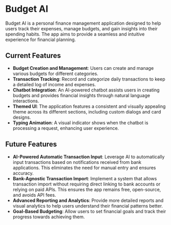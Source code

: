 # Budget AI

Budget AI is a personal finance management application designed to help users track their expenses, manage budgets, and gain insights into their spending habits. The app aims to provide a seamless and intuitive experience for financial planning.

## Current Features

- **Budget Creation and Management**: Users can create and manage various budgets for different categories.
- **Transaction Tracking**: Record and categorize daily transactions to keep a detailed log of income and expenses.
- **Chatbot Integration**: An AI-powered chatbot assists users in creating budgets and provides financial insights through natural language interactions.
- **Themed UI**: The application features a consistent and visually appealing theme across its different sections, including custom dialogs and card designs.
- **Typing Animation**: A visual indicator shows when the chatbot is processing a request, enhancing user experience.

## Future Features

- **AI-Powered Automatic Transaction Input**: Leverage AI to automatically input transactions based on notifications received from bank applications. This eliminates the need for manual entry and ensures accuracy.
- **Bank-Agnostic Transaction Import**: Implement a system that allows transaction import without requiring direct linking to bank accounts or relying on paid APIs. This ensures the app remains free, open-source, and avoids API fees.
- **Advanced Reporting and Analytics**: Provide more detailed reports and visual analytics to help users understand their financial patterns better.
- **Goal-Based Budgeting**: Allow users to set financial goals and track their progress towards achieving them.


